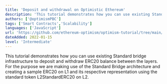 ```yaml
---
title: 'Deposit and withdrawal on Optimistic Ethereum'
description: 'This tutorial demonstrates how you can use existing Standard bridge infrastructure to deposit and withdraw ERC20 balance between the layers.'
authors: ['@optimismPBC']
tags: ['Smart Contracts','Scalability']
languages: ['JavaScript']
url: 'https://github.com/ethereum-optimism/optimism-tutorial/tree/main/l1-l2-deposit-withdrawal'
dateAdded: 2022-01-15
level: 'Intermediate'
---
```


This tutorial demonstrates how you can use existing Standard bridge infrastructure to deposit and withdraw ERC20 balance between the layers. For the purpose we are making use of the Standard Bridge architecture and creating a sample ERC20 on L1 and its respective representation using the standard token L2StandardERC20 on L2.